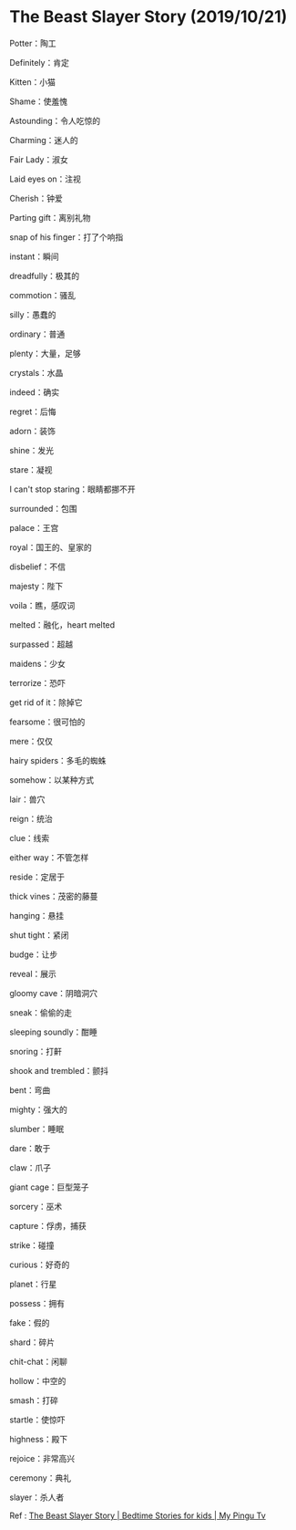 # The Beast Slayer Story (2019/10/21)

Potter：陶工

Definitely：肯定

Kitten：小猫

Shame：使羞愧

Astounding：令人吃惊的

Charming：迷人的

Fair Lady：淑女

Laid eyes on：注视

Cherish：钟爱

Parting gift：离别礼物

snap of his finger：打了个响指

instant：瞬间

dreadfully：极其的

commotion：骚乱

silly：愚蠢的

ordinary：普通

plenty：大量，足够

crystals：水晶

indeed：确实

regret：后悔

adorn：装饰

shine：发光

stare：凝视

I can't stop staring：眼睛都挪不开

surrounded：包围

palace：王宫

royal：国王的、皇家的

disbelief：不信

majesty：陛下

voila：瞧，感叹词

melted：融化，heart melted

surpassed：超越

maidens：少女

terrorize：恐吓

get rid of it：除掉它

fearsome：很可怕的

mere：仅仅

hairy spiders：多毛的蜘蛛

somehow：以某种方式

lair：兽穴

reign：统治 

clue：线索

either way：不管怎样

reside：定居于

thick vines：茂密的藤蔓

hanging：悬挂

shut tight：紧闭

budge：让步

reveal：展示

gloomy cave：阴暗洞穴

sneak：偷偷的走

sleeping soundly：酣睡

snoring：打鼾

shook and trembled：颤抖

bent：弯曲

mighty：强大的

slumber：睡眠

dare：敢于

claw：爪子

giant cage：巨型笼子

sorcery：巫术

capture：俘虏，捕获

strike：碰撞

curious：好奇的

planet：行星

possess：拥有

fake：假的

shard：碎片

chit-chat：闲聊 

hollow：中空的

smash：打碎

startle：使惊吓

highness：殿下

rejoice：非常高兴

ceremony：典礼

slayer：杀人者



Ref : [The Beast Slayer Story | Bedtime Stories for kids | My Pingu Tv](https://www.youtube.com/watch?v=IoDmL0wOM_A)